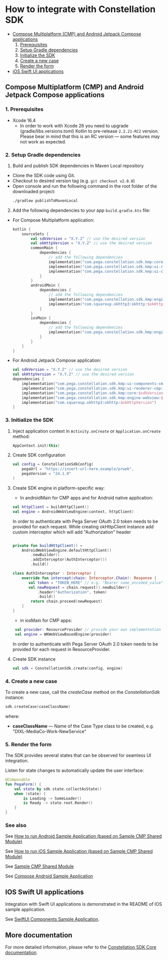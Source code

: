 # How to integrate with Constellation SDK 

- [Compose Multiplatform (CMP) and Android Jetpack Compose applications](#compose-multiplatform-cmp-and-android-jetpack-compose-applications)
  1. [Prerequisites](#1-prerequisites)
  2. [Setup Gradle dependencies](#2-setup-gradle-dependencies)
  3. [Initialize the SDK](#3-initialize-the-sdk)
  4. [Create a new case](#4-create-a-new-case)
  5. [Render the form](#5-render-the-form)
- [iOS Swift UI applications](#ios-swift-ui-applications)

## Compose Multiplatform (CMP) and Android Jetpack Compose applications

### 1. Prerequisites

- Xcode 16.4
   - In order to work with Xcode 26 you need to upgrade (gradle/libs.versions.toml) Kotlin to pre-release `2.2.21-RC2` version. Please bear in mind that this is an RC version — some features may not work as expected.
  
### 2. Setup Gradle dependencies

1. Build and publish SDK dependencies in Maven Local repository

- Clone the SDK code using Git.
- Checkout to desired version tag (e.g. `git checkout v2.0.0`)
- Open console and run the following command in the root folder of the downloaded project:
    ```bash
    ./gradlew publishToMavenLocal
    ```
   
2. Add the following dependencies to your app `build.gradle.kts` file:

- For Compose Multiplatform application:
    ```kotlin
    kotlin {
        sourceSets {
            val sdkVersion = "X.Y.Z" // use the desired version
            val okHttpVersion = "X.Y.Z" // use the desired version
            commonMain {
                dependencies {
                    // add the following dependencies
                    implementation("com.pega.constellation.sdk.kmp:core:$sdkVersion")
                    implementation("com.pega.constellation.sdk.kmp:ui-renderer-cmp:$sdkVersion")
                    implementation("com.pega.constellation.sdk.kmp:ui-components-cmp:$sdkVersion")
                }
            }
            androidMain {
                dependencies {
                    // add the following dependencies
                    implementation("com.pega.constellation.sdk.kmp:engine-webview:$sdkVersion")
                    implementation("com.squareup.okhttp3:okhttp:$okHttpVersion")
                }
            }
            iosMain {
                dependencies {
                    // add the following dependencies
                    implementation("com.pega.constellation.sdk.kmp:engine-webview:$sdkVersion")
                }
            }
        }
    }
    ```

- For Android Jetpack Compose application:
    ```kotlin
    val sdkVersion = "X.Y.Z" // use the desired version
    val okHttpVersion = "X.Y.Z" // use the desired version
    dependencies {
        implementation("com.pega.constellation.sdk.kmp:ui-components-cmp:$sdkVersion")
        implementation("com.pega.constellation.sdk.kmp:ui-renderer-cmp:$sdkVersion")
        implementation("com.pega.constellation.sdk.kmp:core:$sdkVersion")
        implementation("com.pega.constellation.sdk.kmp:engine-webview:$sdkVersion")
        implementation("com.squareup.okhttp3:okhttp:$okHttpVersion")
    }
    ```

### 3. Initialize the SDK

1. Inject application context in `Activity.onCreate` or `Application.onCreate` method:
    ```kotlin
    AppContext.init(this)
    ```
2. Create SDK configuration
    ```kotlin
    val config = ConstellationSdkConfig(
        pegaUrl = "https://insert-url-here.example/prweb",
        pegaVersion = "24.1.0"
    )
    ```
   
3. Create SDK engine in platform-specific way:

    - In androidMain for CMP apps and for Android native application:
    ```kotlin
    val httpClient = buildHttpClient()
    val engine = AndroidWebViewEngine(context, httpClient)
    ```
    In order to authenticate with Pega Server OAuth 2.0 token needs to be provided for each request. 
    While creating okHttpClient instance add custom interceptor which will add "Authorization" header
    ```kotlin
   
    private fun buildHttpClient() =
        AndroidWebViewEngine.defaultHttpClient()
            .newBuilder()
            .addInterceptor(AuthInterceptor())
            .build()
   
    class AuthInterceptor : Interceptor {
        override fun intercept(chain: Interceptor.Chain): Response {
           val token = "TOKEN_HERE" // e.g. "Bearer some_encoded_value"
           val newRequest = chain.request().newBuilder()
               .header("Authorization", token)
               .build()
            return chain.proceed(newRequest)
        }
    }
    ```

    - in iosMain for CMP apps:
    ```kotlin
     val provider: ResourceProvider // provide your own implementation of ResourceProvider
     val engine = WKWebViewBasedEngine(provider)
    ```
   In order to authenticate with Pega Server OAuth 2.0 token needs to be provided for each request in ResourceProvider.


4. Create SDK instance
    ```kotlin
    val sdk = ConstellationSdk.create(config, engine)
    ```

### 4. Create a new case

To create a new case, call the *createCase* method on the *ConstellationSdk* instance:

```kotlin
sdk.createCase(caseClassName)
```

where:
- **caseClassName** — Name of the Case Type class to be created, e.g. "DIXL-MediaCo-Work-NewService"

### 5. Render the form

The SDK provides several states that can be observed for seamless UI integration.

Listen for state changes to automatically update the user interface:

```kotlin
@Composable
fun PegaForm() {
    val state by sdk.state.collectAsState()
    when (state) {
        is Loading -> SomeLoader()
        is Ready -> state.root.Render()
    }
}
```

### See also

See [How to run Android Sample Application (based on Sample CMP Shared Module)](../samples/android-cmp-app/README.md) 

See [How to run iOS Sample Application (based on Sample CMP Shared Module)](../samples/ios-cmp-app/README.md)

See [Sample CMP Shared Module](../samples/base-cmp-app/README.md)

See [Compose Android Sample Application](../samples/android-compose-app/README.md)

## IOS Swift UI applications

Integration with Swift UI applications is demonstrated in the README of IOS sample application.

See [SwiftUI Components Sample Application](../samples/swiftui-components-app/README.md).

## More documentation

For more detailed information, please refer to the [Constellation SDK Core documentation](../core/README.md).

